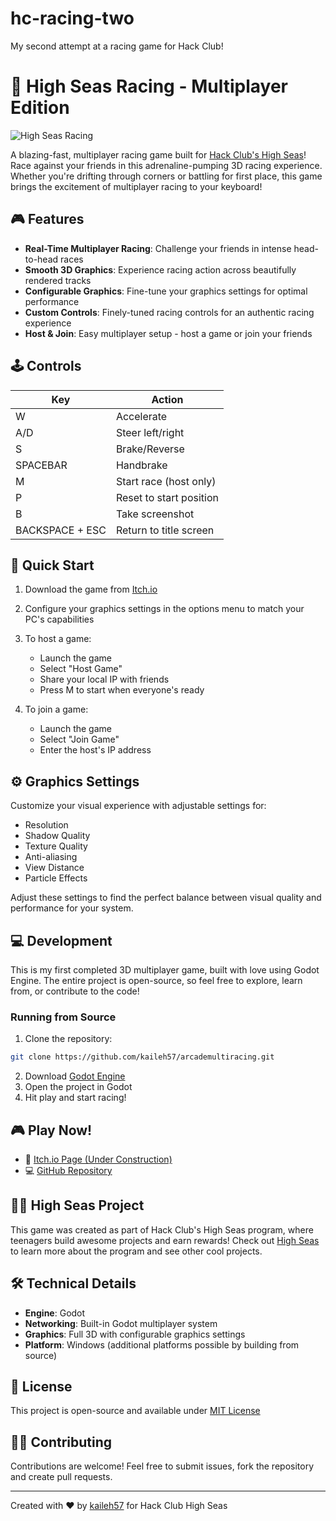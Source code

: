 # hc-racing-two
My second attempt at a racing game for Hack Club!

# 🏁 High Seas Racing - Multiplayer Edition

![High Seas Racing](https://via.placeholder.com/800x400?text=High+Seas+Racing)

A blazing-fast, multiplayer racing game built for [Hack Club's High Seas](https://highseas.hackclub.com)! Race against your friends in this adrenaline-pumping 3D racing experience. Whether you're drifting through corners or battling for first place, this game brings the excitement of multiplayer racing to your keyboard!

## 🎮 Features

- **Real-Time Multiplayer Racing**: Challenge your friends in intense head-to-head races
- **Smooth 3D Graphics**: Experience racing action across beautifully rendered tracks
- **Configurable Graphics**: Fine-tune your graphics settings for optimal performance
- **Custom Controls**: Finely-tuned racing controls for an authentic racing experience
- **Host & Join**: Easy multiplayer setup - host a game or join your friends

## 🕹️ Controls

| Key | Action |
|-----|--------|
| W | Accelerate |
| A/D | Steer left/right |
| S | Brake/Reverse |
| SPACEBAR | Handbrake |
| M | Start race (host only) |
| P | Reset to start position |
| B | Take screenshot |
| BACKSPACE + ESC | Return to title screen |

## 🚀 Quick Start

1. Download the game from [Itch.io](https://kaileh57.itch.io/arcade-racing)

2. Configure your graphics settings in the options menu to match your PC's capabilities

3. To host a game:
   - Launch the game
   - Select "Host Game"
   - Share your local IP with friends
   - Press M to start when everyone's ready

4. To join a game:
   - Launch the game
   - Select "Join Game"
   - Enter the host's IP address

## ⚙️ Graphics Settings

Customize your visual experience with adjustable settings for:
- Resolution
- Shadow Quality
- Texture Quality
- Anti-aliasing
- View Distance
- Particle Effects

Adjust these settings to find the perfect balance between visual quality and performance for your system.

## 💻 Development

This is my first completed 3D multiplayer game, built with love using Godot Engine. The entire project is open-source, so feel free to explore, learn from, or contribute to the code!

### Running from Source

1. Clone the repository:
```bash
git clone https://github.com/kaileh57/arcademultiracing.git
```

2. Download [Godot Engine](https://godotengine.org/)
3. Open the project in Godot
4. Hit play and start racing!

## 🎮 Play Now!

- 🎯 [Itch.io Page (Under Construction)]() 
- 💻 [GitHub Repository](https://github.com/kaileh57/hc-racing-two)

## 🏴‍☠️ High Seas Project

This game was created as part of Hack Club's High Seas program, where teenagers build awesome projects and earn rewards! Check out [High Seas](https://highseas.hackclub.com) to learn more about the program and see other cool projects.

## 🛠️ Technical Details

- **Engine**: Godot
- **Networking**: Built-in Godot multiplayer system
- **Graphics**: Full 3D with configurable graphics settings
- **Platform**: Windows (additional platforms possible by building from source)

## 📝 License

This project is open-source and available under [MIT License](LICENSE.md)

## 🙋‍♂️ Contributing

Contributions are welcome! Feel free to submit issues, fork the repository and create pull requests.

---

Created with ❤️ by [kaileh57](https://github.com/kaileh57) for Hack Club High Seas
